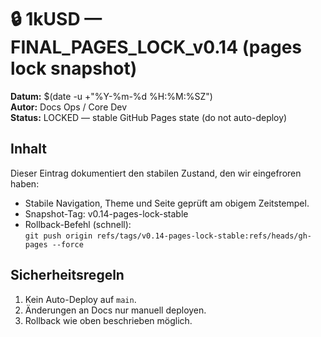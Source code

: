 # 🔒 1kUSD — FINAL_PAGES_LOCK_v0.14 (pages lock snapshot)
**Datum:** $(date -u +"%Y-%m-%d %H:%M:%SZ")  
**Autor:** Docs Ops / Core Dev  
**Status:** LOCKED — stable GitHub Pages state (do not auto-deploy)

## Inhalt
Dieser Eintrag dokumentiert den stabilen Zustand, den wir eingefroren haben:
- Stabile Navigation, Theme und Seite geprüft am obigem Zeitstempel.
- Snapshot-Tag: v0.14-pages-lock-stable
- Rollback-Befehl (schnell):  
  `git push origin refs/tags/v0.14-pages-lock-stable:refs/heads/gh-pages --force`

## Sicherheitsregeln
1. Kein Auto-Deploy auf `main`.
2. Änderungen an Docs nur manuell deployen.
3. Rollback wie oben beschrieben möglich.
